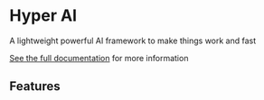 # Hyper AI

A lightweight powerful AI framework to make things work and fast 

[See the full documentation](https://eric-aerrober.github.io/hyper-ai/#/) for more information

## Features
